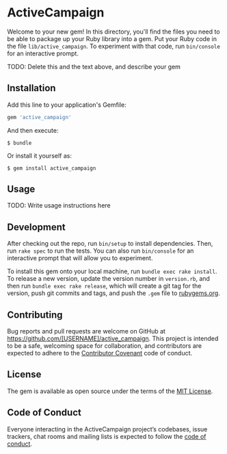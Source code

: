 # ActiveCampaign

Welcome to your new gem! In this directory, you'll find the files you need to be able to package up your Ruby library into a gem. Put your Ruby code in the file `lib/active_campaign`. To experiment with that code, run `bin/console` for an interactive prompt.

TODO: Delete this and the text above, and describe your gem

## Installation

Add this line to your application's Gemfile:

```ruby
gem 'active_campaign'
```

And then execute:

    $ bundle

Or install it yourself as:

    $ gem install active_campaign

## Usage

TODO: Write usage instructions here

## Development

After checking out the repo, run `bin/setup` to install dependencies. Then, run `rake spec` to run the tests. You can also run `bin/console` for an interactive prompt that will allow you to experiment.

To install this gem onto your local machine, run `bundle exec rake install`. To release a new version, update the version number in `version.rb`, and then run `bundle exec rake release`, which will create a git tag for the version, push git commits and tags, and push the `.gem` file to [rubygems.org](https://rubygems.org).

## Contributing

Bug reports and pull requests are welcome on GitHub at https://github.com/[USERNAME]/active_campaign. This project is intended to be a safe, welcoming space for collaboration, and contributors are expected to adhere to the [Contributor Covenant](http://contributor-covenant.org) code of conduct.

## License

The gem is available as open source under the terms of the [MIT License](https://opensource.org/licenses/MIT).

## Code of Conduct

Everyone interacting in the ActiveCampaign project’s codebases, issue trackers, chat rooms and mailing lists is expected to follow the [code of conduct](https://github.com/[USERNAME]/active_campaign/blob/master/CODE_OF_CONDUCT.md).
